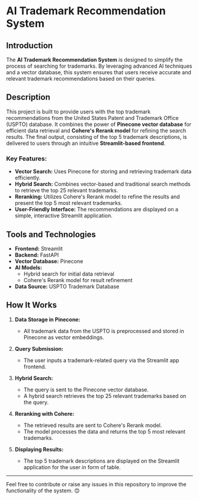 # AI Trademark Recommendation System

## Introduction
The **AI Trademark Recommendation System** is designed to simplify the process of searching for trademarks. By leveraging advanced AI techniques and a vector database, this system ensures that users receive accurate and relevant trademark recommendations based on their queries.

## Description
This project is built to provide users with the top trademark recommendations from the United States Patent and Trademark Office (USPTO) database. It combines the power of **Pinecone vector database** for efficient data retrieval and **Cohere's Rerank model** for refining the search results. The final output, consisting of the top 5 trademark descriptions, is delivered to users through an intuitive **Streamlit-based frontend**.

### Key Features:
- **Vector Search:** Uses Pinecone for storing and retrieving trademark data efficiently.
- **Hybrid Search:** Combines vector-based and traditional search methods to retrieve the top 25 relevant trademarks.
- **Reranking:** Utilizes Cohere's Rerank model to refine the results and present the top 5 most relevant trademarks.
- **User-Friendly Interface:** The recommendations are displayed on a simple, interactive Streamlit application.

## Tools and Technologies
- **Frontend:** Streamlit
- **Backend:** FastAPI
- **Vector Database:** Pinecone
- **AI Models:**
  - Hybrid search for initial data retrieval
  - Cohere's Rerank model for result refinement
- **Data Source:** USPTO Trademark Database

## How It Works
1. **Data Storage in Pinecone:**
   - All trademark data from the USPTO is preprocessed and stored in Pinecone as vector embeddings.

2. **Query Submission:**
   - The user inputs a trademark-related query via the Streamlit app frontend.

3. **Hybrid Search:**
   - The query is sent to the Pinecone vector database.
   - A hybrid search retrieves the top 25 relevant trademarks based on the query.

4. **Reranking with Cohere:**
   - The retrieved results are sent to Cohere's Rerank model.
   - The model processes the data and returns the top 5 most relevant trademarks.

5. **Displaying Results:**
   - The top 5 trademark descriptions are displayed on the Streamlit application for the user in form of table.

---

Feel free to contribute or raise any issues in this repository to improve the functionality of the system. 😊
